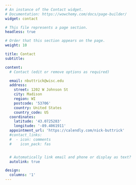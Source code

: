 ```yaml
---
# An instance of the Contact widget.
# Documentation: https://wowchemy.com/docs/page-builder/
widget: contact

# This file represents a page section.
headless: true

# Order that this section appears on the page.
weight: 10

title: Contact
subtitle:

content:
  # Contact (edit or remove options as required)

  email: nbuttrick@wisc.edu
  address:
    street: 1202 W Johnson St
    city: Madison
    region: WI
    postcode: '53706'
    country: United States
    country_code: US
  coordinates:
    latitude: '43.0725283'
    longitude: '-89.4061911'
  appointment_url: 'https://calendly.com/nick-buttrick'
  #contact_links:
  #  - icon: comments
  #    icon_pack: fas


  # Automatically link email and phone or display as text?
  autolink: true

design:
  columns: '1'
---
```

